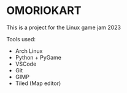 # OMORIOKART
This is a project for the Linux game jam 2023 

Tools used:
- Arch Linux
- Python + PyGame
- VSCode
- Git
- GIMP
- Tiled (Map editor)
